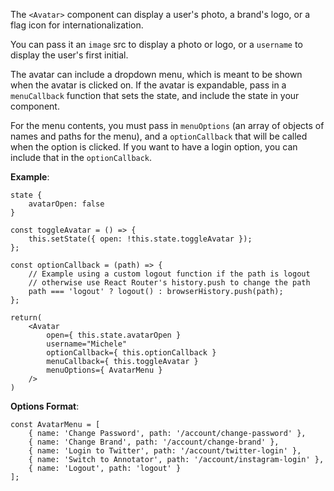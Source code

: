 The `<Avatar>` component can display a user's photo, a brand's logo, or a flag icon for internationalization.

You can pass it an `image` src to display a photo or logo, or a `username` to display the user's first initial.

The avatar can include a dropdown menu, which is meant to be shown when the avatar is clicked on. If the avatar is expandable, pass in a `menuCallback` function that sets the state, and include the state in your component.

For the menu contents, you must pass in `menuOptions` (an array of objects of names and paths for the menu), and a `optionCallback` that will be called when the option is clicked. If you want to have a login option, you can include that in the `optionCallback`.

**Example**:
```
state {
    avatarOpen: false
}

const toggleAvatar = () => {
    this.setState({ open: !this.state.toggleAvatar });
};

const optionCallback = (path) => {
    // Example using a custom logout function if the path is logout
    // otherwise use React Router's history.push to change the path
    path === 'logout' ? logout() : browserHistory.push(path);
};

return(
    <Avatar
        open={ this.state.avatarOpen }
        username="Michele"
        optionCallback={ this.optionCallback }
        menuCallback={ this.toggleAvatar }
        menuOptions={ AvatarMenu }
    />
)
```

**Options Format**:
```
const AvatarMenu = [
    { name: 'Change Password', path: '/account/change-password' },
    { name: 'Change Brand', path: '/account/change-brand' },
    { name: 'Login to Twitter', path: '/account/twitter-login' },
    { name: 'Switch to Annotator', path: '/account/instagram-login' },
    { name: 'Logout', path: 'logout' }
];
```
